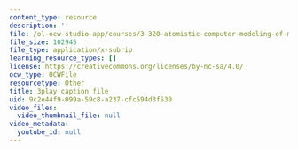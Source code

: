 ```yaml
---
content_type: resource
description: ''
file: /ol-ocw-studio-app/courses/3-320-atomistic-computer-modeling-of-materials-sma-5107-spring-2005/9c2e44f9099a59c8a237cfc594d3f530_ZsqPyPe7B5w.vtt
file_size: 102945
file_type: application/x-subrip
learning_resource_types: []
license: https://creativecommons.org/licenses/by-nc-sa/4.0/
ocw_type: OCWFile
resourcetype: Other
title: 3play caption file
uid: 9c2e44f9-099a-59c8-a237-cfc594d3f530
video_files:
  video_thumbnail_file: null
video_metadata:
  youtube_id: null
---
```

